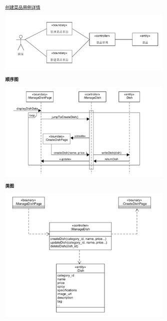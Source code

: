 [创建菜品用例详情](../UseCases/create_a_dish.md)

![bce_create_dish](BCE/create_dish.png)

**顺序图**

![sequence_create_dish](sequence/create_dish.png)

**类图**

![class_create_dish](class/create_dish.png)